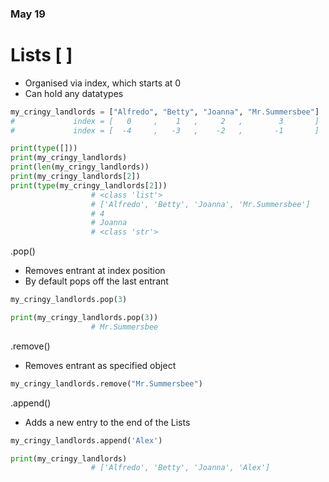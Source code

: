 ### May 19

# Lists [ ]

- Organised via index, which starts at 0
- Can hold any datatypes


```Python
my_cringy_landlords = ["Alfredo", "Betty", "Joanna", "Mr.Summersbee"]
#             index = [   0     ,    1   ,     2   ,        3       ]
#             index = [  -4     ,   -3   ,    -2   ,       -1       ]

print(type([]))
print(my_cringy_landlords)
print(len(my_cringy_landlords))
print(my_cringy_landlords[2])
print(type(my_cringy_landlords[2]))
                  # <class 'list'>
                  # ['Alfredo', 'Betty', 'Joanna', 'Mr.Summersbee']
                  # 4
                  # Joanna
                  # <class 'str'>
```


.pop()

- Removes entrant at index position
- By default pops off the last entrant

```Python
my_cringy_landlords.pop(3)

print(my_cringy_landlords.pop(3))
                  # Mr.Summersbee
```
.remove()

- Removes entrant as specified object

```Python
my_cringy_landlords.remove("Mr.Summersbee")

```

.append()

- Adds a new entry to the end of the Lists

```Python
my_cringy_landlords.append('Alex')

print(my_cringy_landlords)
                  # ['Alfredo', 'Betty', 'Joanna', 'Alex']
```
